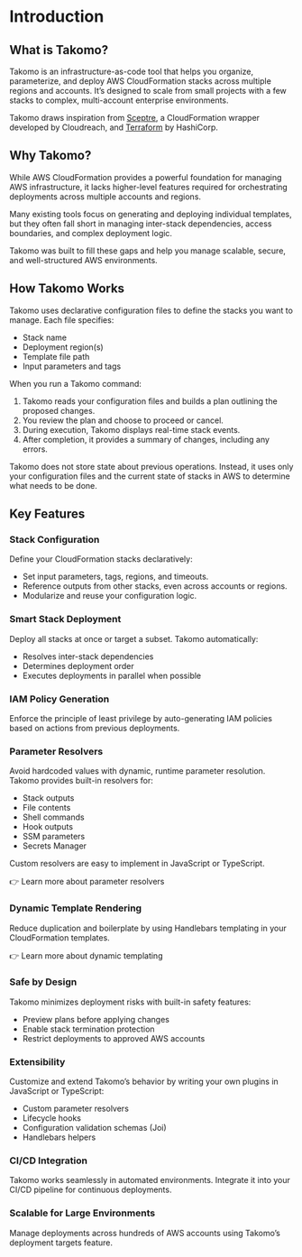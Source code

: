 # Introduction

## What is Takomo?

Takomo is an infrastructure-as-code tool that helps you organize, parameterize, and deploy AWS CloudFormation stacks across multiple regions and accounts. It’s designed to scale from small projects with a few stacks to complex, multi-account enterprise environments.

Takomo draws inspiration from [Sceptre](https://sceptre.cloudreach.com/), a CloudFormation wrapper developed by Cloudreach, and [Terraform](https://sceptre.cloudreach.com/) by HashiCorp.

## Why Takomo?

While AWS CloudFormation provides a powerful foundation for managing AWS infrastructure, it lacks higher-level features required for orchestrating deployments across multiple accounts and regions.

Many existing tools focus on generating and deploying individual templates, but they often fall short in managing inter-stack dependencies, access boundaries, and complex deployment logic.

Takomo was built to fill these gaps and help you manage scalable, secure, and well-structured AWS environments.

## How Takomo Works

Takomo uses declarative configuration files to define the stacks you want to manage. Each file specifies:
- Stack name
- Deployment region(s)
- Template file path
- Input parameters and tags

When you run a Takomo command:
1. Takomo reads your configuration files and builds a plan outlining the proposed changes.
2. You review the plan and choose to proceed or cancel.
3. During execution, Takomo displays real-time stack events.
4. After completion, it provides a summary of changes, including any errors.

Takomo does not store state about previous operations. Instead, it uses only your configuration files and the current state of stacks in AWS to determine what needs to be done.

## Key Features

### Stack Configuration

Define your CloudFormation stacks declaratively:
- Set input parameters, tags, regions, and timeouts.
- Reference outputs from other stacks, even across accounts or regions.
- Modularize and reuse your configuration logic.

### Smart Stack Deployment

Deploy all stacks at once or target a subset. Takomo automatically:
- Resolves inter-stack dependencies
- Determines deployment order
- Executes deployments in parallel when possible

### IAM Policy Generation

Enforce the principle of least privilege by auto-generating IAM policies based on actions from previous deployments.

### Parameter Resolvers

Avoid hardcoded values with dynamic, runtime parameter resolution. Takomo provides built-in resolvers for:
- Stack outputs
- File contents
- Shell commands
- Hook outputs
- SSM parameters
- Secrets Manager

Custom resolvers are easy to implement in JavaScript or TypeScript.

👉 Learn more about parameter resolvers

### Dynamic Template Rendering

Reduce duplication and boilerplate by using Handlebars templating in your CloudFormation templates.

👉 Learn more about dynamic templating

### Safe by Design

Takomo minimizes deployment risks with built-in safety features:
- Preview plans before applying changes
- Enable stack termination protection
- Restrict deployments to approved AWS accounts

### Extensibility

Customize and extend Takomo’s behavior by writing your own plugins in JavaScript or TypeScript:
- Custom parameter resolvers
- Lifecycle hooks
- Configuration validation schemas (Joi)
- Handlebars helpers

### CI/CD Integration

Takomo works seamlessly in automated environments. Integrate it into your CI/CD pipeline for continuous deployments.

### Scalable for Large Environments

Manage deployments across hundreds of AWS accounts using Takomo’s deployment targets feature.
